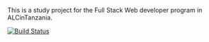 This is a study project for the Full Stack Web developer program in ALCinTanzania.

[![Build Status](https://travis-ci.org/landrykapela/capstone.svg?branch=master)](https://travis-ci.org/landrykapela/capstone)

